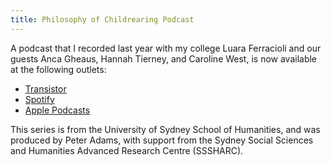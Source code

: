 ```yaml
---
title: Philosophy of Childrearing Podcast 
---
```


A podcast that I recorded last year with my college Luara Ferracioli and our guests Anca Gheaus, Hannah Tierney, and Caroline West, is now available at the following outlets: 

- [Transistor](https://philosophy-of-child-rearing.transistor.fm/)
- [Spotify](https://open.spotify.com/show/1o4sBUVlU1FnHF8XJ6NgEe) 
- [Apple Podcasts](https://podcasts.apple.com/au/podcast/philosophy-of-child-rearing/id1797465165) 

This series is from the University of Sydney School of Humanities, and was produced by Peter Adams, with support from the Sydney Social Sciences and Humanities Advanced Research Centre (SSSHARC). 
 
 
